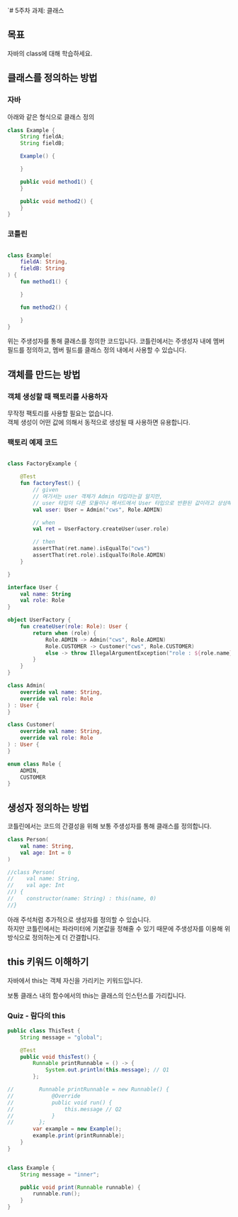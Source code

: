 `# 5주차 과제: 클래스

## 목표

자바의 class에 대해 학습하세요.

## 클래스를 정의하는 방법

### 자바

아래와 같은 형식으로 클래스 정의

```java
class Example {
    String fieldA;
    String fieldB;

    Example() {

    }

    public void method1() {
    }

    public void method2() {
    }
}
```

### 코틀린

```kotlin

class Example(
    fieldA: String,
    fieldB: String
) {
    fun method1() {

    }

    fun method2() {

    }
}
```

위는 주생성자를 통해 클래스를 정의한 코드입니다.
코틀린에서는 주생성자 내에 멤버 필드를 정의하고, 멤버 필드를 클래스 정의 내에서 사용할 수 있습니다.

## 객체를 만드는 방법

### 객체 생성할 때 팩토리를 사용하자

무작정 팩토리를 사용할 필요는 없습니다.  
객체 생성이 어떤 값에 의해서 동적으로 생성될 때 사용하면 유용합니다.

### 팩토리 예제 코드

```kotlin

class FactoryExample {

    @Test
    fun factoryTest() {
        // given
        // 여기서는 user 객체가 Admin 타입라는걸 알지만,
        // user 타입이 다른 모듈이나 메서드에서 User 타입으로 반환된 값이라고 상상해보자.
        val user: User = Admin("cws", Role.ADMIN)

        // when
        val ret = UserFactory.createUser(user.role)

        // then
        assertThat(ret.name).isEqualTo("cws")
        assertThat(ret.role).isEqualTo(Role.ADMIN)
    }

}

interface User {
    val name: String
    val role: Role
}

object UserFactory {
    fun createUser(role: Role): User {
        return when (role) {
            Role.ADMIN -> Admin("cws", Role.ADMIN)
            Role.CUSTOMER -> Customer("cws", Role.CUSTOMER)
            else -> throw IllegalArgumentException("role : ${role.name}")
        }
    }
}

class Admin(
    override val name: String,
    override val role: Role
) : User {
}

class Customer(
    override val name: String,
    override val role: Role
) : User {
}

enum class Role {
    ADMIN,
    CUSTOMER
}
```

## 생성자 정의하는 방법

코틀린에서는 코드의 간결성을 위해 보통 주생성자를 통해 클래스를 정의합니다.

```kotlin
class Person(
    val name: String,
    val age: Int = 0
)

//class Person(
//    val name: String,
//    val age: Int
//) {
//    constructor(name: String) : this(name, 0)
//}
```

아래 주석처럼 추가적으로 생성자를 정의할 수 있습니다.  
하지만 코틀린에서는 파라미터에 기본값을 정해줄 수 있기 때문에 주생성자를 이용해 위 방식으로 정의하는게 더 간결합니다.

## this 키워드 이해하기

자바에서 this는 객체 자신을 가리키는 키워드입니다.

보통 클래스 내의 함수에서의 this는 클래스의 인스턴스를 가리킵니다.

### Quiz - 람다의 this

```java
public class ThisTest {
    String message = "global";

    @Test
    public void thisTest() {
        Runnable printRunnable = () -> {
            System.out.println(this.message); // Q1
        };

//        Runnable printRunnable = new Runnable() {
//            @Override
//            public void run() {
//                this.message // Q2
//            }
//        };
        var example = new Example();
        example.print(printRunnable);
    }
}


class Example {
    String message = "inner";

    public void print(Runnable runnable) {
        runnable.run();
    }
}
```
